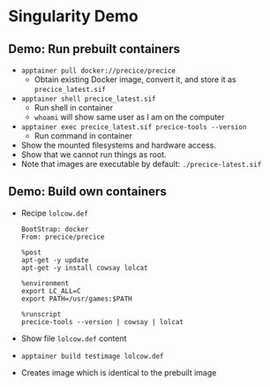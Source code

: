 # Singularity Demo

## Demo: Run prebuilt containers

- `apptainer pull docker://precice/precice`
    - Obtain existing Docker image, convert it, and store it as `precice_latest.sif`
- `apptainer shell precice_latest.sif`
    - Run shell in container
    - `whoami` will show same user as I am on the computer
- `apptainer exec precice_latest.sif precice-tools --version`
    - Run command in container
- Show the mounted filesystems and hardware access.
- Show that we cannot run things as root.
- Note that images are executable by default: `./precice-latest.sif`

## Demo: Build own containers

- Recipe `lolcow.def`

    ```Singularity
    BootStrap: docker
    From: precice/precice

    %post
    apt-get -y update
    apt-get -y install cowsay lolcat

    %environment
    export LC_ALL=C
    export PATH=/usr/games:$PATH

    %runscript
    precice-tools --version | cowsay | lolcat
    ```

- Show file `lolcow.def` content
- `apptainer build testimage lolcow.def`
- Creates image which is identical to the prebuilt image
